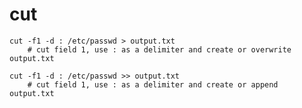 cut
===

	cut -f1 -d : /etc/passwd > output.txt   
		# cut field 1, use : as a delimiter and create or overwrite output.txt

	cut -f1 -d : /etc/passwd >> output.txt   
		# cut field 1, use : as a delimiter and create or append output.txt
